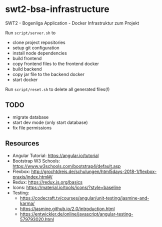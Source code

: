 # swt2-bsa-infrastructure

SWT2 - Bogenliga Application - Docker Infrastruktur zum Projekt

Run `script/server.sh` to

- clone project repositories
- setup git configuration
- install node dependencies
- build frontend
- copy frontend files to the frontend docker
- build backend
- copy jar file to the backend docker
- start docker

Run `script/reset.sh` to delete all generated files(!)

## TODO

- migrate database
- start dev mode (only start database)
- fix file permissions

## Resources

- Angular Tutorial: https://angular.io/tutorial 
- Bootstrap W3 Schools: https://www.w3schools.com/bootstrap4/default.asp 
- Flexbox: http://grochtdreis.de/schulungen/html5days-2018-1/flexbox-praxis/index.html#/ 
- Redux: https://redux.js.org/basics 
- Icons: https://material.io/tools/icons/?style=baseline 
- Testing: 
  - https://codecraft.tv/courses/angular/unit-testing/jasmine-and-karma/
  - https://jasmine.github.io/2.0/introduction.html
  - https://entwickler.de/online/javascript/angular-testing-579793020.html
